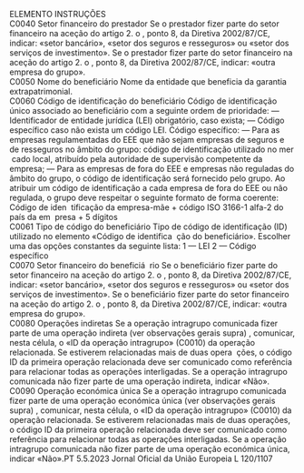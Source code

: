  
ELEMENTO  INSTRUÇÕES  
C0040  Setor financeiro do prestador  Se o prestador fizer parte do setor financeiro na aceção do artigo 2.  o , ponto 8, da 
Diretiva 2002/87/CE, indicar: «setor bancário», «setor dos seguros e resseguros» ou 
«setor dos serviços de investimento». 
Se o prestador fizer parte do setor financeiro na aceção do artigo 2.  o , ponto 8, da 
Diretiva 2002/87/CE, indicar: «outra empresa do grupo».  
C0050  Nome do beneficiário  Nome da entidade que beneficia da garantia extrapatrimonial.  
C0060  Código de identificação do 
beneficiário  Código de identificação único associado ao beneficiário com a seguinte ordem de 
prioridade: 
— Identificador de entidade jurídica (LEI) obrigatório, caso exista; 
— Código específico caso não exista um código LEI. 
Código específico: 
— Para as empresas regulamentadas do EEE que não sejam empresas de seguros e 
de resseguros no âmbito do grupo: código de identificação utilizado no mer ­
cado local, atribuído pela autoridade de supervisão competente da empresa; 
— Para as empresas de fora do EEE e empresas não reguladas do âmbito do 
grupo, o código de identificação será fornecido pelo grupo. Ao atribuir um 
código de identificação a cada empresa de fora do EEE ou não regulada, o 
grupo deve respeitar o seguinte formato de forma coerente: Código de iden ­
tificação da empresa-mãe + código ISO 3166-1 alfa-2 do país da em ­
presa + 5 dígitos  
C0061  Tipo de código do beneficiário  Tipo de código de identificação (ID) utilizado no elemento «Código de identifica ­
ção do beneficiário». Escolher uma das opções constantes da seguinte lista: 
1 — LEI 
2 — Código específico  
C0070  Setor financeiro do beneficiá ­
rio  Se o beneficiário fizer parte do setor financeiro na aceção do artigo 2.  o , ponto 8, 
da Diretiva 2002/87/CE, indicar: «setor bancário», «setor dos seguros e resseguros» 
ou «setor dos serviços de investimento». 
Se o beneficiário fizer parte do setor financeiro na aceção do artigo 2.  o , ponto 8, 
da Diretiva 2002/87/CE, indicar: «outra empresa do grupo».  
C0080  Operações indiretas  Se a operação intragrupo comunicada fizer parte de uma operação indireta (ver 
observações gerais  supra) , comunicar, nesta célula, o «ID da operação intragrupo» 
(C0010) da operação relacionada. Se estiverem relacionadas mais de duas opera ­
ções, o código ID da primeira operação relacionada deve ser comunicado como 
referência para relacionar todas as operações interligadas. 
Se a operação intragrupo comunicada não fizer parte de uma operação indireta, 
indicar «Não».  
C0090  Operação económica única  Se a operação intragrupo comunicada fizer parte de uma operação económica 
única (ver observações gerais  supra) , comunicar, nesta célula, o «ID da operação 
intragrupo» (C0010) da operação relacionada. 
Se estiverem relacionadas mais de duas operações, o código ID da primeira 
operação relacionada deve ser comunicado como referência para relacionar todas 
as operações interligadas. 
Se a operação intragrupo comunicada não fizer parte de uma operação económica 
única, indicar «Não».PT  5.5.2023 Jornal Oficial da União Europeia L 120/1107